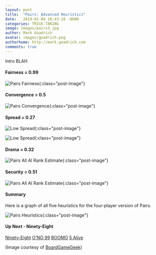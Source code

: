 ```yaml
---
layout: post
title:  "Pairs: Advanced Heuristics"
date:   2019-01-09 10:43:18 -0600
categories: TRICK-TAKING
image: images/pairs3.jpg
author: Mark Goadrich
avatar: images/goadrich.png
authorhome: http://mark.goadrich.com
comments: true
---
```


Intro BLAH

#### Fairness = 0.99

![Pairs Fairness]({{site.url}}{{site.baseurl}}/images/pairs/fairness.png){:class="post-image"}


#### Convergence = 0.5


![Pairs Convergence]({{site.url}}{{site.baseurl}}/images/pairs/convergence.png){:class="post-image"}


#### Spread = 0.27


![Low Spread]({{site.url}}{{site.baseurl}}/images/pairs/allaionegame.png){:class="post-image"}

![Low Spread]({{site.url}}{{site.baseurl}}/images/pairs/allaionegame2.png){:class="post-image"}


#### Drama = 0.32


![Pairs All AI Rank Estimate]({{site.url}}{{site.baseurl}}/images/pairs/allairankestimate.png){:class="post-image"}


#### Security = 0.51


![Pairs All AI Rank Estimate]({{site.url}}{{site.baseurl}}/images/pairs/allairankestimatewinner.png){:class="post-image"}


#### Summary

Here is a graph of all five heuristics for 
the four-player version of Pairs.

![Pairs Heuristics]({{site.url}}{{site.baseurl}}/images/pairs/heuristics.png){:class="post-image"}

#### Up Next - Ninety-Eight

[Ninety-Eight](https://www.pagat.com/adders/98.html)
[O'NO 99](https://boardgamegeek.com/boardgame/7803/ono-99)
[BOOMO](https://boardgamegeek.com/boardgame/1333/boom-o)
[5 Alive](https://boardgamegeek.com/boardgame/1961/5-alive)

(Image courtesy of [BoardGameGeek](https://boardgamegeek.com/image/3677019/pairs))